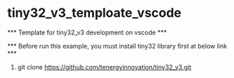# tiny32_v3_temploate_vscode

*** Template for tiny32_v3 development on vscode ***

*** Before run this example, you must install tiny32 library first at below link ***

1. git clone https://github.com/tenergyinnovation/tiny32_v3.git

